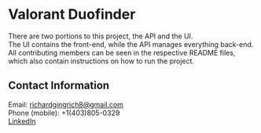 # Valorant Duofinder
There are two portions to this project, the API and the UI. <br>
The UI contains the front-end, while the API manages everything back-end. <br>
All contributing members can be seen in the respective README files, which also contain instructions on how to run the project. <br>

## Contact Information
Email: richardgingrich8@gmail.com <br>
Phone (mobile): +1(403)805-0329 <br>
[LinkedIn](https://www.linkedin.com/in/richard-gingrich-9377a5226/) 
